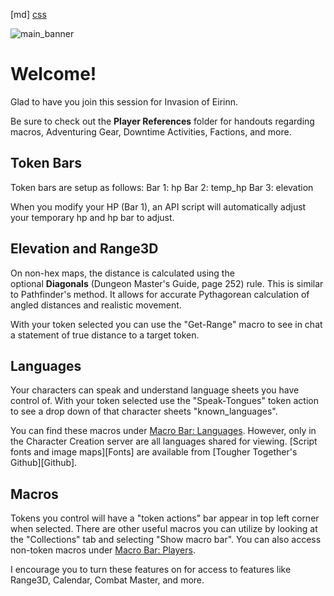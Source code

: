 ﻿[md]
[css](-OCVFMyYfsylqoZPiW6l)

![main_banner](https://raw.githubusercontent.com/Tougher-Together-Gaming/default-game-assets/refs/heads/main/handouts/quick-reference/images/motd-note-banner.png)

# Welcome!

Glad to have you join this session for Invasion of Eirinn.

Be sure to check out the **Player References** folder for handouts regarding macros, Adventuring Gear, Downtime Activities, Factions, and more.

## Token Bars
Token bars are setup as follows: Bar 1: hp Bar 2: temp\_hp Bar 3: elevation

When you modify your HP (Bar 1), an API script will automatically adjust your temporary hp and hp bar to adjust.

## **Elevation and Range3D**
On non-hex maps, the distance is calculated using the optional **Diagonals** (Dungeon Master's Guide, page 252) rule. This is similar to Pathfinder's method. It allows for accurate Pythagorean calculation of angled distances and realistic movement.

With your token selected you can use the "Get-Range" macro to see in chat a statement of true distance to a target token.

## **Languages**
Your characters can speak and understand language sheets you have control of. With your token selected use the "Speak-Tongues" token action to see a drop down of that character sheets "known\_languages".

You can find these macros under [Macro Bar: Languages](http://journal.roll20.net/character/-M4N4-MdtXflrmiK8bxS). However, only in the Character Creation server are all languages shared for viewing. [Script fonts and image maps][Fonts]  are available from [Tougher Together's Github][Github].

## **Macros**
Tokens you control will have a "token actions" bar appear in top left corner when selected. There are other useful macros you can utilize by looking at the "Collections" tab and selecting "Show macro bar". You can also access non-token macros under [Macro Bar: Players](http://journal.roll20.net/character/-M4JY9N35onSFTc71M35).

I encourage you to turn these features on for access to features like Range3D, Calendar, Combat Master, and more.
